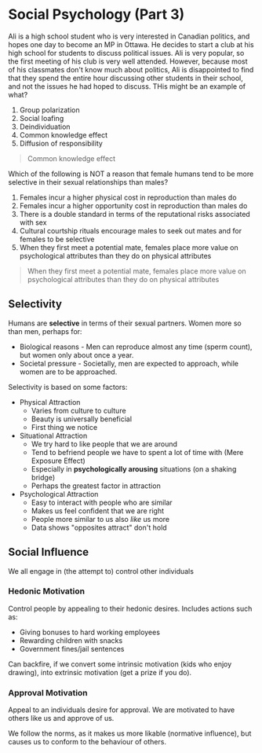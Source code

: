 # Social Psychology (Part 3)

Ali is a high school student who is very interested in Canadian politics, and
hopes one day to become an MP in Ottawa. He decides to start a club at his high
school for students to discuss political issues. Ali is very popular, so the
first meeting of his club is very well attended. However, because most of his
classmates don't know much about politics, Ali is disappointed to find that
they spend the entire hour discussing other students in their school, and not
the issues he had hoped to discuss. THis might be an example of what?
1. Group polarization
2. Social loafing
3. Deindividuation
4. Common knowledge effect
5. Diffusion of responsibility
> Common knowledge effect

Which of the following is NOT a reason that female humans tend to be more
selective in their sexual relationships than males?
1. Females incur a higher physical cost in reproduction than males do
2. Females incur a higher opportunity cost in reproduction than males do
3. There is a double standard in terms of the reputational risks associated
   with sex
4. Cultural courtship rituals encourage males to seek out mates and for females
   to be selective
5. When they first meet a potential mate, females place more value on
   psychological attributes than they do on physical attributes
>  When they first meet a potential mate, females place more value on
>  psychological attributes than they do on physical attributes

## Selectivity
Humans are **selective** in terms of their sexual partners. Women more so than
men, perhaps for:
* Biological reasons - Men can reproduce almost any time (sperm count), but
	women only about once a year.
* Societal pressure - Societally, men are expected to approach, while women are
	to be approached.

Selectivity is based on some factors:
* Physical Attraction
	* Varies from culture to culture
	* Beauty is universally beneficial
	* First thing we notice
* Situational Attraction
	* We try hard to like people that we are around
	* Tend to befriend people we have to spent a lot of time with (Mere
		Exposure Effect)
	* Especially in **psychologically arousing** situations (on a shaking
		bridge)
	* Perhaps the greatest factor in attraction
* Psychological Attraction
	* Easy to interact with people who are similar
	* Makes us feel confident that we are right
	* People more similar to us also *like* us more
	* Data shows "opposites attract" don't hold

## Social Influence
We all engage in (the attempt to) control other individuals

### Hedonic Motivation
Control people by appealing to their hedonic desires. Includes actions such as:
* Giving bonuses to hard working employees
* Rewarding children with snacks
* Government fines/jail sentences

Can backfire, if we convert some intrinsic motivation (kids who enjoy drawing),
into extrinsic motivation (get a prize if you do).

### Approval Motivation
Appeal to an individuals desire for approval. We are motivated to have others
like us and approve of us.

We follow the norms, as it makes us more likable (normative influence), but
causes us to conform to the behaviour of others.
